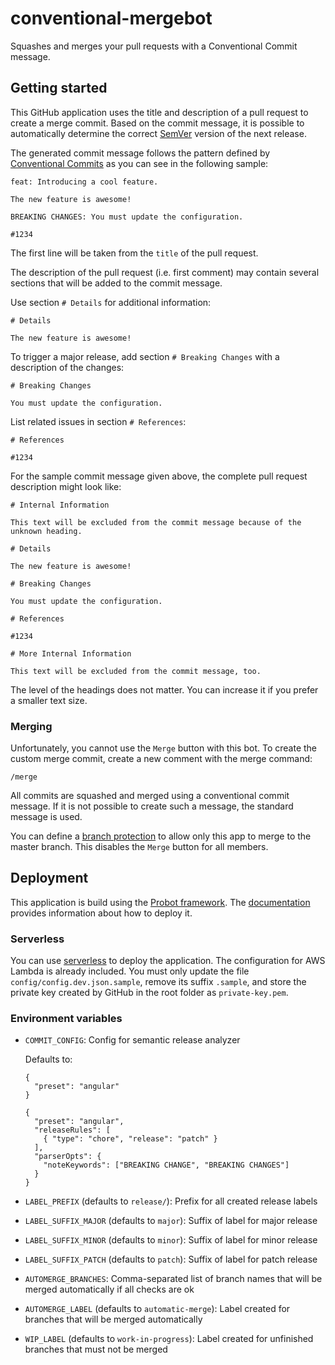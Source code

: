 # conventional-mergebot

Squashes and merges your pull requests with a Conventional Commit message.

## Getting started

This GitHub application uses the title and description of a pull request to create a merge commit. Based on the commit message, it is possible to automatically determine the correct [SemVer](https://semver.org) version of the next release.

The generated commit message follows the pattern defined by [Conventional Commits](https://conventionalcommits.org) as you can see in the following sample:

```
feat: Introducing a cool feature.

The new feature is awesome!

BREAKING CHANGES: You must update the configuration.

#1234
```

The first line will be taken from the `title` of the pull request.

The description of the pull request (i.e. first comment) may contain several sections that will be added to the commit message.

Use section `# Details` for additional information:

```
# Details

The new feature is awesome!
```

To trigger a major release, add section `# Breaking Changes` with a description of the changes:

```
# Breaking Changes

You must update the configuration.
```

List related issues in section `# References`:

```
# References

#1234
```

For the sample commit message given above, the complete pull request description might look like:

```
# Internal Information

This text will be excluded from the commit message because of the unknown heading.

# Details

The new feature is awesome!

# Breaking Changes

You must update the configuration.

# References

#1234

# More Internal Information

This text will be excluded from the commit message, too.
```

The level of the headings does not matter. You can increase it if you prefer a smaller text size.

### Merging

Unfortunately, you cannot use the `Merge` button with this bot. To create the custom merge commit, create a new comment with the merge command:

```
/merge
```

All commits are squashed and merged using a conventional commit message. If it is not possible to create such a message, the standard message is used.

You can define a [branch protection](https://help.github.com/en/github/administering-a-repository/configuring-protected-branches) to allow only this app to merge to the master branch. This disables the `Merge` button for all members.

## Deployment

This application is build using the [Probot framework](https://probot.github.io). The [documentation](https://probot.github.io/docs/deployment/) provides information about how to deploy it.

### Serverless

You can use [serverless](https://serverless.com) to deploy the application. The configuration for AWS Lambda is already included. You must only update the file `config/config.dev.json.sample`, remove its suffix `.sample`, and store the private key created by GitHub in the root folder as `private-key.pem`.

### Environment variables

- `COMMIT_CONFIG`: Config for semantic release analyzer

    Defaults to:

    ```
    {
      "preset": "angular"
    }
    ```

    ```
    {
      "preset": "angular",
      "releaseRules": [
        { "type": "chore", "release": "patch" }
      ],
      "parserOpts": {
        "noteKeywords": ["BREAKING CHANGE", "BREAKING CHANGES"]
      }
    }
    ```

- `LABEL_PREFIX` (defaults to `release/`): Prefix for all created release labels
- `LABEL_SUFFIX_MAJOR` (defaults to `major`): Suffix of label for major release
- `LABEL_SUFFIX_MINOR` (defaults to `minor`): Suffix of label for minor release
- `LABEL_SUFFIX_PATCH` (defaults to `patch`): Suffix of label for patch release
- `AUTOMERGE_BRANCHES`: Comma-separated list of branch names that will be merged automatically if all checks are ok
- `AUTOMERGE_LABEL` (defaults to `automatic-merge`): Label created for branches that will be merged automatically
- `WIP_LABEL` (defaults to `work-in-progress`): Label created for unfinished branches that must not be merged

